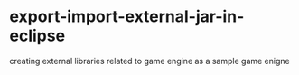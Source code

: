 # export-import-external-jar-in-eclipse
creating external libraries related to game engine as a sample game enigne
